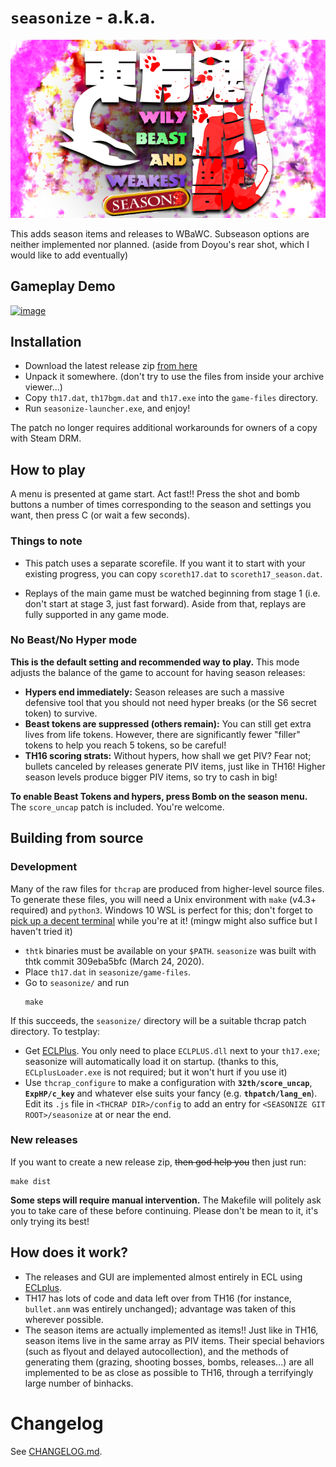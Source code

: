 # `seasonize` - a.k.a.

<p align="center">
  <img src="https://github.com/exphp-share/seasonize/blob/master/doc/readme-logo.png?raw=true" title="Wily Beast and Weakest Season">
  </p>


This adds season items and releases to WBaWC.  Subseason options are neither implemented nor planned.  (aside from Doyou's rear shot, which I would like to add eventually)

## Gameplay Demo

[![image](https://user-images.githubusercontent.com/1411280/173202923-45181c40-409f-4f15-97e8-28761ba377f0.png)](https://youtu.be/m-jhRNGR8cg)

## Installation

* Download the latest release zip [from here](https://github.com/exphp-share/seasonize/releases)
* Unpack it somewhere.  (don't try to use the files from inside your archive viewer...)
* Copy `th17.dat`, `th17bgm.dat` and `th17.exe` into the `game-files` directory.
* Run `seasonize-launcher.exe`, and enjoy!

The patch no longer requires additional workarounds for owners of a copy with Steam DRM.

## How to play

A menu is presented at game start.  Act fast!!  Press the shot and bomb buttons a number of times corresponding to the season and settings you want, then press C (or wait a few seconds).

### Things to note

* This patch uses a separate scorefile.  If you want it to start with your existing progress, you can copy `scoreth17.dat` to `scoreth17_season.dat`.

* Replays of the main game must be watched beginning from stage 1  (i.e. don't start at stage 3, just fast forward).  Aside from that, replays are fully supported in any game mode.

### No Beast/No Hyper mode

**This is the default setting and recommended way to play.**  This mode adjusts the balance of the game to account for having season releases:

* **Hypers end immediately:** Season releases are such a massive defensive tool that you should not need hyper breaks (or the S6 secret token) to survive.
* **Beast tokens are suppressed (others remain):** You can still get extra lives from life tokens. However, there are significantly fewer "filler" tokens to help you reach 5 tokens, so be careful!
* **TH16 scoring strats:** Without hypers, how shall we get PIV?  Fear not; bullets canceled by releases generate PIV items, just like in TH16!  Higher season levels produce bigger PIV items, so try to cash in big!

**To enable Beast Tokens and hypers, press Bomb on the season menu.**  The `score_uncap` patch is included. You're welcome.

## Building from source

### Development

Many of the raw files for `thcrap` are produced from higher-level source files.  To generate these files, you will need a Unix environment with `make` (v4.3+ required) and `python3`.  Windows 10 WSL is perfect for this; don't forget to [pick up a decent terminal](https://github.com/sirredbeard/Awesome-WSL#terminals) while you're at it!  (mingw might also suffice but I haven't tried it)

* `thtk` binaries must be available on your `$PATH`.  `seasonize` was built with thtk commit 309eba5bfc (March 24, 2020).
* Place `th17.dat` in `seasonize/game-files`.
* Go to `seasonize/` and run
  ```
  make
  ```

If this succeeds, the `seasonize/` directory will be a suitable thcrap patch directory.  To testplay:

* Get [ECLPlus](https://github.com/Priw8/ECLplus).  You only need to place `ECLPLUS.dll` next to your `th17.exe`; seasonize will automatically load it on startup. (thanks to this, `ECLplusLoader.exe` is not required; but it won't hurt if you use it)
* Use `thcrap_configure` to make a configuration with **`32th/score_uncap`**, **`ExpHP/c_key`** and whatever else suits your fancy (e.g. **`thpatch/lang_en`**).  Edit its `.js` file in `<THCRAP DIR>/config` to add an entry for `<SEASONIZE GIT ROOT>/seasonize` at or near the end.

### New releases

If you want to create a new release zip, ~~then god help you~~ then just run:

```
make dist
```

**Some steps will require manual intervention.**  The Makefile will politely ask you to take care of these before continuing.  Please don't be mean to it, it's only trying its best!

## How does it work?

* The releases and GUI are implemented almost entirely in ECL using [ECLplus](https://github.com/Priw8/ECLplus).
* TH17 has lots of code and data left over from TH16 (for instance, `bullet.anm` was entirely unchanged); advantage was taken of this wherever possible.
* The season items are actually implemented as items!!  Just like in TH16, season items live in the same array as PIV items.  Their special behaviors (such as flyout and delayed autocollection), and the methods of generating them (grazing, shooting bosses, bombs, releases...) are all implemented to be as close as possible to TH16, through a terrifyingly large number of binhacks.

# Changelog

See [CHANGELOG.md](CHANGELOG.md).
